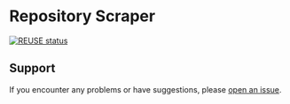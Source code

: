 # Repository Scraper

[![REUSE status](https://api.reuse.software/badge/github.com/samnart/repo-scraper)](https://api.reuse.software/info/github.com/samnart/repo-scraper)

## Support

If you encounter any problems or have suggestions, please [open an issue](https://github.com/samnart/repo-scraper/issues/new).
